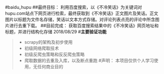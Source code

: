 #baidu_hupu
##最终目标：
利用百度搜索，以《不冷笑话》为关键词对hupu.com站点下网页进行检索，最终获取到《不冷笑话》正文图片及笑话。正文图片以标题为文件名存储，笑话以文本方式存储。对评论列表点亮的评论中所含图片进行去重下载。
##目前完成：
获取百度搜索结果中的《不冷笑话》网页地址和标题，并进行结构化存储 2018/08/29
#**主要验证功能**
> * scrapy的架构及初步使用
> * 初级网络爬取技术
> * 初级反爬虫策略和反反爬虫策略
> * 爬取数据的去重及入库，以及断点重跑
#声明：
本项目仅供个人学习使用，无任何商业目的